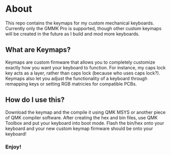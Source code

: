 # About
This repo contains the keymaps for my custom mechanical keyboards. Currently only the GMMK Pro is supported,
though other custom keymaps will be created in the future as I build and mod more keyboards. 

## What are Keymaps?
Keymaps are custom firmware that allows you to completely customize exactly how you want your keyboard to function.
For instance, my caps lock key acts as a layer, rather than caps lock (because who uses caps lock?). Keymaps also let you
adjust the functionality of a keyboard through remapping keys or setting RGB matricies for compatible PCBs.

## How do I use this?
Download the keymap and the compile it using QMK MSYS or another piece of QMK compiler software. After creating the
hex and bin files, use QMK Toolbox and put your keyboard into boot mode. Flash the bin/hex onto your keyboard and
your new custom keymap firmware should be onto your keyboard!

### Enjoy!

